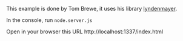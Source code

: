 This example is done by Tom Brewe, it uses his library [lyndenmayer](https://github.com/nylki/lindenmayer).

In the console, run `node.server.js`

Open in your browser this URL http://localhost:1337/index.html
